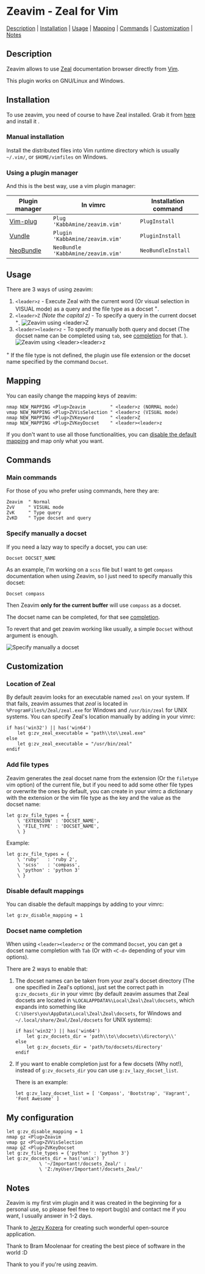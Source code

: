 Zeavim - Zeal for Vim
=====================

[Description](#description) | [Installation](#description) | [Usage](#usage) | [Mapping](#mapping) | [Commands](#commands) | [Customization](#customization) | [Notes](#notes)

Description <a id="description"></a>
-------------

Zeavim allows to use [Zeal](http://zealdocs.org) documentation browser directly from [Vim](http://vim.org).

This plugin works on GNU/Linux and Windows.


Installation <a id="installation"></a>
-------------

To use zeavim, you need of course to have Zeal installed. Grab it from [here](http://zealdocs.org/download.html) and install it .

### Manual installation

Install the distributed files into Vim runtime directory which is usually `~/.vim/`, or `$HOME/vimfiles` on Windows.

### Using a plugin manager

And this is the best way, use a vim plugin manager:

| Plugin manager                                         | In vimrc                         | Installation command |
|--------------------------------------------------------|----------------------------------|----------------------|
| [Vim-plug](https://github.com/junegunn/vim-plug)       | `Plug 'KabbAmine/zeavim.vim'`      | `PlugInstall`          |
| [Vundle](https://github.com/gmarik/Vundle.vim)         | `Plugin 'KabbAmine/zeavim.vim'`    | `PluginInstall`        |
| [NeoBundle](https://github.com/Shougo/neobundle.vim)   | `NeoBundle 'KabbAmine/zeavim.vim'` | `NeoBundleInstall`     |


Usage <a id="usage"></a>
-----

There are 3 ways of using zeavim:

1. `<leader>z` - Execute Zeal with the current word (Or visual selection in VISUAL mode) as a query and the file type as a docset <sup>+</sup>.
2. `<leader>Z` _(Note the capital z)_ - To specify a query in the current docset <sup>+</sup>.
  ![Zeavim using &lt;leader&gt;Z](.img/leaderZ.gif)
3. `<leader><leader>z` - To specify manually both query and docset (The docset name can be completed using `tab`, see [completion](#completion) for that.
).
  ![Zeavim using &lt;leader&gt;&lt;leader&gt;z](.img/leaderLeaderZ.gif)

<sup>+</sup> If the file type is not defined, the plugin use file extension or the docset name specified by the command `Docset`.


Mapping <a id="mapping"></a>
-------

You can easily change the mapping keys of zeavim:

    nmap NEW_MAPPING <Plug>Zeavim         " <leader>z (NORMAL mode)
    vmap NEW_MAPPING <Plug>ZVVisSelection " <leader>z (VISUAL mode)
    nmap NEW_MAPPING <Plug>ZVKeyword      " <leader>Z
    nmap NEW_MAPPING <Plug>ZVKeyDocset    " <leader><leader>z

If you don't want to use all those functionalities, you can [disable the default mapping](#disableMappings) and map only what you want.


Commands <a id="commands"></a>
-------

### Main commands

For those of you who prefer using commands, here they are:

    Zeavim  " Normal
    ZvV     " VISUAL mode
    ZvK     " Type query
    ZvKD    " Type docset and query

### Specify manually a docset

If you need a lazy way to specify a docset, you can use:

    Docset DOCSET_NAME

As an example, I'm working on a `scss` file but I want to get `compass` documentation when using Zeavim, so I just need to specify manually this docset:

    Docset compass

Then Zeavim **only for the current buffer** will use `compass` as a docset.

The docset name can be completed, for that see [completion](#completion).

To revert that and get zeavim working like usually, a simple `Docset` without argument is enough.

![Specify manually a docset](.img/docsetCmd.gif)


Customization <a id="customization"></a>
-------------

### Location of Zeal

By default zeavim looks for an executable named `zeal` on your system.  If that fails, zeavim assumes that *zeal* is located in `%ProgramFiles%/Zeal/zeal.exe` for Windows and `/usr/bin/zeal` for UNIX systems.
You can specify Zeal's location manually by adding in your vimrc:

    if has('win32') || has('win64')
        let g:zv_zeal_executable = "path\\to\\zeal.exe"
    else
        let g:zv_zeal_executable = "/usr/bin/zeal"
    endif

### Add file types

Zeavim generates the zeal docset name from the extension (Or the `filetype` vim option) of the current file, but if you need to add some other file types or overwrite the ones by default, you can create in your vimrc a dictionary with the extension or the vim file type as the key and the value as the docset name:

    let g:zv_file_types = {
        \ 'EXTENSION' : 'DOCSET_NAME',
        \ 'FILE_TYPE' : 'DOCSET_NAME',
        \ }

Example:

    let g:zv_file_types = {
        \ 'ruby'   : 'ruby 2',
        \ 'scss'   : 'compass',
        \ 'python' : 'python 3'
        \ }

### Disable default mappings <a id="disableMappings"></a>

You can disable the default mappings by adding to your vimrc:

    let g:zv_disable_mapping = 1

### Docset name completion <a id="completion"></a>

When using `<leader><leader>z` or the command `Docset`, you can get a docset name completion with `Tab` (Or with `<C-d>` depending of your vim options).

There are 2 ways to enable that:

1. The docset names can be taken from your zeal's docset directory (The one specified in Zeal's options), just set the correct path in `g:zv_docsets_dir` in your vimrc (by default zeavim assumes that Zeal docsets are located in `%LOCALAPPDATA%\Local\Zeal\Zeal\docsets`, which expands into something like `C:\Users\you\AppData\Local\Zeal\Zeal\docsets`, for Windows and `~/.local/share/Zeal/Zeal/docsets` for UNIX systems):

	```
	if has('win32') || has('win64')
		let g:zv_docsets_dir = 'path\\to\\docsets\\directory\\'
	else
		let g:zv_docsets_dir = 'path/to/docsets/directory'
	endif
	```

2. If you want to enable completion just for a few docsets (Why not!), instead of `g:zv_docsets_dir` you can use `g:zv_lazy_docset_list`.

	There is an example:
	```
	let g:zv_lazy_docset_list = [ 'Compass', 'Bootstrap', 'Vagrant', 'Font Awesome' ]
	```

My configuration
----------------

```
let g:zv_disable_mapping = 1
nmap gz <Plug>Zeavim
vmap gz <Plug>ZVVisSelection
nmap gZ <Plug>ZVKeyDocset
let g:zv_file_types = {'python' : 'python 3'}
let g:zv_docsets_dir = has('unix') ?
			\ '~/Important!/docsets_Zeal/' :
			\ 'Z:/myUser/Important!/docsets_Zeal/'
```

Notes <a id="notes"></a>
-----

Zeavim is my first vim plugin and it was created in the beginning for a personal use, so please feel free to report bug(s) and contact me if you want, I usually answer in 1-2 days.

Thank to [Jerzy Kozera](https://github.com/jkozera) for creating such wonderful open-source application.

Thank to Bram Moolenaar for creating the best piece of software in the world :D

Thank to you if you're using zeavim.
